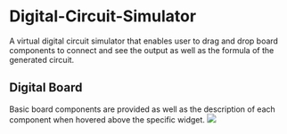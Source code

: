 # Digital-Circuit-Simulator
A virtual digital circuit simulator that enables user to drag and drop board components to connect and see the output as well as the formula of the generated circuit.

## Digital Board
Basic board components are provided as well as the description of each component when hovered above the specific widget.
<img src="https://user-images.githubusercontent.com/47154880/63637284-3275df80-c6a5-11e9-847f-fb707419b085.jpg">
